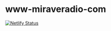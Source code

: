 # www-miraveradio-com
[![Netlify Status](https://api.netlify.com/api/v1/badges/8092b06a-a48f-4fc6-b07d-e3f581e675ae/deploy-status)](https://app.netlify.com/sites/www-miraveradio-com/deploys)
